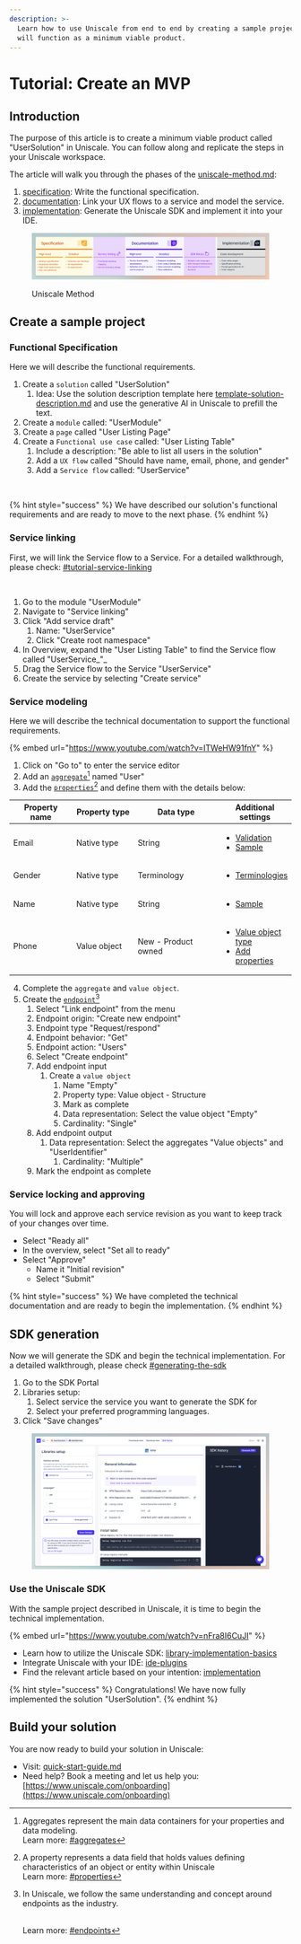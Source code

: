```yaml
---
description: >-
  Learn how to use Uniscale from end to end by creating a sample project. This
  will function as a minimum viable product.
---
```


# Tutorial: Create an MVP

## Introduction

The purpose of this article is to create a minimum viable product called "UserSolution" in Uniscale. You can follow along and replicate the steps in your Uniscale workspace.

The article will walk you through the phases of the [uniscale-method.md](uniscale-method.md "mention"):

1. [specification](../using-uniscale/specification/ "mention"): Write the functional specification.
2. [documentation](../using-uniscale/documentation/ "mention"): Link your UX flows to a service and model the service.
3. [implementation](../using-uniscale/implementation/ "mention"): Generate the Uniscale SDK and implement it into your IDE.

<figure><img src="../.gitbook/assets/image (1).png" alt=""><figcaption><p>Uniscale Method</p></figcaption></figure>



## Create a sample project

### Functional Specification

Here we will describe the functional requirements.

1. Create a `solution` called "UserSolution"
   1. Idea: Use the solution description template here [template-solution-description.md](../using-uniscale/specification/high-level-specification/template-solution-description.md "mention") and use the generative AI in Uniscale to prefill the text.
2. Create a `module` called: "UserModule"
3. Create a `page` called "User Listing Page"
4. Create a `Functional use case` called: "User Listing Table"
   1. Include a description: "Be able to list all users in the solution"
   2. Add a `UX flow` called "Should have name, email, phone, and gender"
   3. Add a `Service flow` called: "UserService"

<figure><img src="../.gitbook/assets/CleanShot 2024-07-23 at 11.13.15.gif" alt=""><figcaption></figcaption></figure>

{% hint style="success" %}
We have described our solution's functional requirements and are ready to move to the next phase.
{% endhint %}



### Service linking

First, we will link the Service flow to a Service. For a detailed walkthrough, please check: [#tutorial-service-linking](../using-uniscale/documentation/service-linking/#tutorial-service-linking "mention")

<figure><img src="../.gitbook/assets/CleanShot 2024-07-23 at 11.17.12.gif" alt=""><figcaption></figcaption></figure>

1. Go to the module "UserModule"
2. Navigate to "Service linking"
3. Click "Add service draft"
   1. Name: "UserService"
   2. Click "Create root namespace"
4. In Overview, expand the "User Listing Table" to find the Service flow called "UserService_"_
5. Drag the Service flow to the Service "UserService"
6. Create the service by selecting "Create service"



### Service modeling

Here we will describe the technical documentation to support the functional requirements.

{% embed url="https://www.youtube.com/watch?v=ITWeHW91fnY" %}

1. Click on "Go to" to enter the service editor
2. Add an [`aggregate`](#user-content-fn-1)[^1] named "User"
3. Add the [`properties`](#user-content-fn-2)[^2] and define them with the details below:

<table><thead><tr><th width="159">Property name</th><th width="152">Property type</th><th width="223">Data type</th><th>Additional settings</th></tr></thead><tbody><tr><td>Email</td><td>Native type</td><td>String</td><td><ul><li><a data-footnote-ref href="#user-content-fn-3">Validation</a></li><li><a data-footnote-ref href="#user-content-fn-4">Sample</a></li></ul></td></tr><tr><td>Gender</td><td>Native type</td><td>Terminology</td><td><ul><li><a data-footnote-ref href="#user-content-fn-5">Terminologies</a></li></ul></td></tr><tr><td>Name</td><td>Native type</td><td>String</td><td><ul><li><a data-footnote-ref href="#user-content-fn-6">Sample</a></li></ul></td></tr><tr><td>Phone</td><td>Value object</td><td>New - Product owned</td><td><ul><li><a data-footnote-ref href="#user-content-fn-7">Value object type</a></li><li><a data-footnote-ref href="#user-content-fn-8">Add properties</a></li></ul></td></tr></tbody></table>

4. Complete the `aggregate` and `value object`.
5. Create the [`endpoint`](#user-content-fn-9)[^9]&#x20;
   1. Select "Link endpoint" from the menu
   2. Endpoint origin: "Create new endpoint"
   3. Endpoint type "Request/respond"
   4. Endpoint behavior: "Get"
   5. Endpoint action: "Users"
   6. Select "Create endpoint"
   7. Add endpoint input
      1. Create a `value object`
         1. Name "Empty"
         2. Property type: Value object - Structure
         3. Mark as complete
         4. Data representation: Select the value object "Empty"
         5. Cardinality: "Single"
   8. Add endpoint output
      1. Data representation: Select the aggregates "Value objects" and "UserIdentifier"
         1. Cardinality: "Multiple"
   9. Mark the endpoint as complete



### Service locking and approving

You will lock and approve each service revision as you want to keep track of your changes over time.

* Select "Ready all"
* In the overview, select "Set all to ready"
* Select "Approve"
  * Name it "Initial revision"
  * Select "Submit"&#x20;

{% hint style="success" %}
We have completed the technical documentation and are ready to begin the implementation.
{% endhint %}



## SDK generation

Now we will generate the SDK and begin the technical implementation. For a detailed walkthrough, please check [#generating-the-sdk](../using-uniscale/implementation/introduction-to-sdk/#generating-the-sdk "mention")

1. Go to the SDK Portal
2. Libraries setup:
   1. Select service the service you want to generate the SDK for
   2. Select your preferred programming languages.
3. Click "Save changes"

<figure><img src="../.gitbook/assets/CleanShot 2024-07-24 at 11.39.29@2x.png" alt=""><figcaption></figcaption></figure>



### Use the Uniscale SDK

With the sample project described in Uniscale, it is time to begin the technical implementation.&#x20;

{% embed url="https://www.youtube.com/watch?v=nFra8I6CuJI" %}

* Learn how to utilize the Uniscale SDK: [library-implementation-basics](../using-uniscale/implementation/library-implementation-basics/ "mention")
* Integrate Uniscale with your IDE: [ide-plugins](../using-uniscale/implementation/ide-plugins/ "mention")
* Find the relevant article based on your intention: [implementation](../using-uniscale/implementation/ "mention")

{% hint style="success" %}
Congratulations! We have now fully implemented the solution "UserSolution".&#x20;
{% endhint %}



## Build your solution

You are now ready to build your solution in Uniscale:

* Visit: [quick-start-guide.md](quick-start-guide.md "mention")
* Need help? Book a meeting and let us help you: [https://www.uniscale.com/onboarding](https://www.uniscale.com/onboarding)

[^1]: Aggregates represent the main data containers for your properties and data modeling.\
    Learn more: [#aggregates](../using-uniscale/documentation/service-basics/#aggregates "mention")

[^2]: A property represents a data field that holds values defining characteristics of an object or entity within Uniscale\
    Learn more: [#properties](../using-uniscale/documentation/service-modeling/properties-and-terminologies.md#properties "mention")

[^3]: * Field restriction: Forced validation
    * Name: "Valid Email"
    * Validation type: string -> REGEX
    * Expression: ^\[\w-.]+@(\[\w-]+.)+\[\w-]{2,4}$
    * Description: "Should be a valid email"

[^4]: * "test@example.com"

[^5]: * "Male"
    * "Female"

[^6]: * "John Doe"

[^7]: "Structure"

[^8]: * CountryCode
    * Number

[^9]: In Uniscale, we follow the same understanding and concept around endpoints as the industry.

    \
    Learn more: [#endpoints](../using-uniscale/documentation/service-basics/#endpoints "mention")
